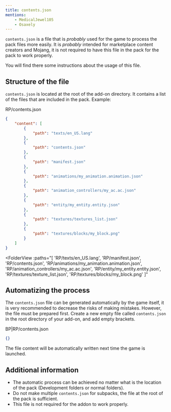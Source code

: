 ```yaml
---
title: contents.json
mentions:
    - MedicalJewel105
    - Osaxely
---
```


`contents.json` is a file that is _probably_ used for the game to process the pack files more easily. It is _probably_ intended for marketplace content creators and Mojang, it is not required to have this file in the pack for the pack to work properly.

You will find there some instructions about the usage of this file.

## Structure of the file

`contents.json` is located at the root of the add-on directory. It contains a list of the files that are included in the pack.
Example:

<CodeHeader>RP/contents.json</CodeHeader>

```json
{
	"content": [
		{
			"path": "texts/en_US.lang"
		},
		{
			"path": "contents.json"
		},
		{
			"path": "manifest.json"
		},
		{
			"path": "animations/my_animation.animation.json"
		},
		{
			"path": "animation_controllers/my_ac.ac.json"
		},
		{
			"path": "entity/my_entity.entity.json"
		},
		{
			"path": "textures/textures_list.json"
		},
		{
			"path": "textures/blocks/my_block.png"
		}
	]
}
```

<FolderView
	:paths="[
    'RP/texts/en_US.lang',
    'RP/manifest.json',
    'RP/contents.json',
    'RP/animations/my_animation.animation.json',
    'RP/animation_controllers/my_ac.ac.json',
    'RP/entity/my_entity.entity.json',
    'RP/textures/texture_list.json',
    'RP/textures/blocks/my_block.png'
]"
> </FolderView>

## Automatizing the process

The `contents.json` file can be generated automatically by the game itself, it is very recommended to decrease the risks of making mistakes. However, the file must be prepared first. Create a new empty file called `contents.json` in the root directory of your add-on, and add empty brackets.

<CodeHeader>BP|RP/contents.json</CodeHeader>

```json
{}
```

The file content will be automatically written next time the game is launched.

## Additional information

-   The automatic process can be achieved no matter what is the location of the pack (Development folders or normal folders).
-   Do not make multiple `contents.json` for subpacks, the file at the root of the pack is sufficient.
-   This file is not required for the addon to work properly.
